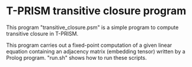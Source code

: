 # T-PRISM transitive closure program

This program "transitive_closure.psm" is a simple program to compute transitive closure in T-PRISM.

This program carries out a fixed-point computation of a given linear equation containing an adjacency matrix (embedding tensor) written by a Prolog program.
"run.sh" shows how to run these scripts.

